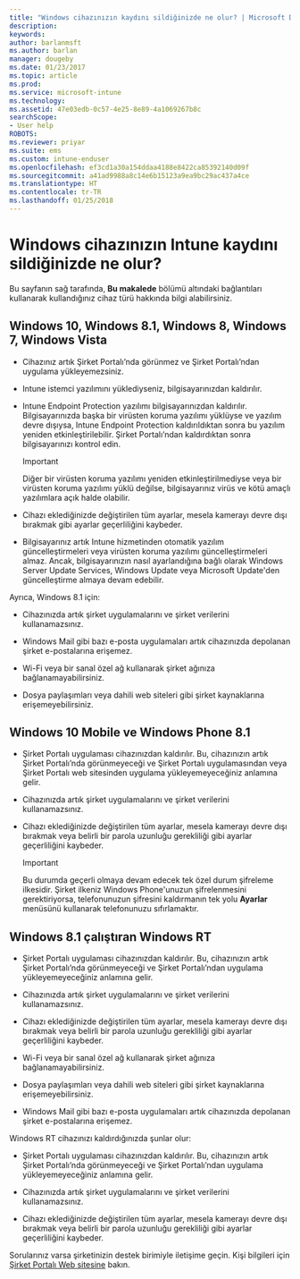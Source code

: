 ```yaml
---
title: "Windows cihazınızın kaydını sildiğinizde ne olur? | Microsoft Docs"
description: 
keywords: 
author: barlanmsft
ms.author: barlan
manager: dougeby
ms.date: 01/23/2017
ms.topic: article
ms.prod: 
ms.service: microsoft-intune
ms.technology: 
ms.assetid: 47e03edb-0c57-4e25-8e89-4a1069267b8c
searchScope:
- User help
ROBOTS: 
ms.reviewer: priyar
ms.suite: ems
ms.custom: intune-enduser
ms.openlocfilehash: ef3cd1a30a154ddaa4188e8422ca85392140d09f
ms.sourcegitcommit: a41ad9988a8c14e6b15123a9ea9bc29ac437a4ce
ms.translationtype: HT
ms.contentlocale: tr-TR
ms.lasthandoff: 01/25/2018
---
```

# <a name="what-happens-if-you-unenroll-your-windows-device-from-intune"></a>Windows cihazınızın Intune kaydını sildiğinizde ne olur?

Bu sayfanın sağ tarafında, **Bu makalede** bölümü altındaki bağlantıları kullanarak kullandığınız cihaz türü hakkında bilgi alabilirsiniz.


## <a name="windows-10-windows-81-windows-8-windows-7-windows-vista"></a>Windows 10, Windows 8.1, Windows 8, Windows 7, Windows Vista

-   Cihazınız artık Şirket Portalı’nda görünmez ve Şirket Portalı’ndan uygulama yükleyemezsiniz.

-   Intune istemci yazılımını yüklediyseniz, bilgisayarınızdan kaldırılır.

-   Intune Endpoint Protection yazılımı bilgisayarınızdan kaldırılır. Bilgisayarınızda başka bir virüsten koruma yazılımı yüklüyse ve yazılım devre dışıysa, Intune Endpoint Protection kaldırıldıktan sonra bu yazılım yeniden etkinleştirilebilir. Şirket Portalı’ndan kaldırdıktan sonra bilgisayarınızı kontrol edin.

    > [!IMPORTANT]
    > Diğer bir virüsten koruma yazılımı yeniden etkinleştirilmediyse veya bir virüsten koruma yazılımı yüklü değilse, bilgisayarınız virüs ve kötü amaçlı yazılımlara açık halde olabilir.

-   Cihazı eklediğinizde değiştirilen tüm ayarlar, mesela kamerayı devre dışı bırakmak gibi ayarlar geçerliliğini kaybeder.

-   Bilgisayarınız artık Intune hizmetinden otomatik yazılım güncelleştirmeleri veya virüsten koruma yazılımı güncelleştirmeleri almaz. Ancak, bilgisayarınızın nasıl ayarlandığına bağlı olarak Windows Server Update Services, Windows Update veya Microsoft Update'den güncelleştirme almaya devam edebilir.

Ayrıca, Windows 8.1 için:

-   Cihazınızda artık şirket uygulamalarını ve şirket verilerini kullanamazsınız.

-   Windows Mail gibi bazı e-posta uygulamaları artık cihazınızda depolanan şirket e-postalarına erişemez.

-   Wi-Fi veya bir sanal özel ağ kullanarak şirket ağınıza bağlanamayabilirsiniz.

-   Dosya paylaşımları veya dahili web siteleri gibi şirket kaynaklarına erişemeyebilirsiniz.

## <a name="windows-10-mobile-and-windows-phone-81"></a>Windows 10 Mobile ve Windows Phone 8.1

-   Şirket Portalı uygulaması cihazınızdan kaldırılır. Bu, cihazınızın artık Şirket Portalı’nda görünmeyeceği ve Şirket Portalı uygulamasından veya Şirket Portalı web sitesinden uygulama yükleyemeyeceğiniz anlamına gelir.

-   Cihazınızda artık şirket uygulamalarını ve şirket verilerini kullanamazsınız.

-   Cihazı eklediğinizde değiştirilen tüm ayarlar, mesela kamerayı devre dışı bırakmak veya belirli bir parola uzunluğu gerekliliği gibi ayarlar geçerliliğini kaybeder.

    > [!IMPORTANT]
    > Bu durumda geçerli olmaya devam edecek tek özel durum şifreleme ilkesidir. Şirket ilkeniz Windows Phone'unuzun şifrelenmesini gerektiriyorsa, telefonunuzun şifresini kaldırmanın tek yolu **Ayarlar** menüsünü kullanarak telefonunuzu sıfırlamaktır.

## <a name="windows-rt-running-windows-81"></a>Windows 8.1 çalıştıran Windows RT

-   Şirket Portalı uygulaması cihazınızdan kaldırılır. Bu, cihazınızın artık Şirket Portalı’nda görünmeyeceği ve Şirket Portalı’ndan uygulama yükleyemeyeceğiniz anlamına gelir.

-   Cihazınızda artık şirket uygulamalarını ve şirket verilerini kullanamazsınız.

-   Cihazı eklediğinizde değiştirilen tüm ayarlar, mesela kamerayı devre dışı bırakmak veya belirli bir parola uzunluğu gerekliliği gibi ayarlar geçerliliğini kaybeder.

-   Wi-Fi veya bir sanal özel ağ kullanarak şirket ağınıza bağlanamayabilirsiniz.

-   Dosya paylaşımları veya dahili web siteleri gibi şirket kaynaklarına erişemeyebilirsiniz.

-   Windows Mail gibi bazı e-posta uygulamaları artık cihazınızda depolanan şirket e-postalarına erişemez.

Windows RT cihazınızı kaldırdığınızda şunlar olur:

-   Şirket Portalı uygulaması cihazınızdan kaldırılır. Bu, cihazınızın artık Şirket Portalı’nda görünmeyeceği ve Şirket Portalı’ndan uygulama yükleyemeyeceğiniz anlamına gelir.

-   Cihazınızda artık şirket uygulamalarını ve şirket verilerini kullanamazsınız.

-   Cihazı eklediğinizde değiştirilen tüm ayarlar, mesela kamerayı devre dışı bırakmak veya belirli bir parola uzunluğu gerekliliği gibi ayarlar geçerliliğini kaybeder.

Sorularınız varsa şirketinizin destek birimiyle iletişime geçin. Kişi bilgileri için [Şirket Portalı Web sitesine](https://portal.manage.microsoft.com#HelpDeskDialog) bakın.
